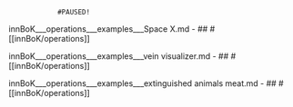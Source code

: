 				#PAUSED!

innBoK___operations___examples___Space X.md	- ## #[[innBoK/operations]]


innBoK___operations___examples___vein visualizer.md	- ## #[[innBoK/operations]]


innBoK___operations___examples___extinguished animals meat.md	- ## #[[innBoK/operations]]


